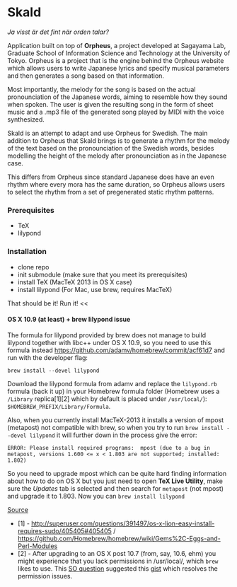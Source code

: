 Skald
=====

*Ja visst är det fint när orden talar?*

Application built on top of **Orpheus**, a project developed at Sagayama Lab, Graduate School of Information Science and Technology at the University of Tokyo. Orpheus is a project that is the engine behind the Orpheus website which allows users to write Japanese lyrics and specify musical parameters and then generates a song based on that information.

Most importantly, the melody for the song is based on the actual pronounciation of the Japanese words, aiming to resemble how they sound when spoken. The user is given the resulting song in the form of sheet music and a .mp3 file of the generated song played by MIDI with the voice synthesized.

Skald is an attempt to adapt and use Orpheus for Swedish. The main addition to Orpheus that Skald brings is to generate a rhythm for the melody of the text based on the pronounciation of the Swedish words, besides modelling the height of the melody after pronounciation as in the Japanese case.

This differs from Orpheus since standard Japanese does have an even rhythm where every mora has the same duration, so Orpheus allows users to select the rhythm from a set of pregenerated static rhythm patterns.

### Prerequisites
* TeX
* lilypond

### Installation
* clone repo
* init submodule (make sure that you meet its prerequisites)
* install TeX (MacTeX 2013 in OS X case)
* install lilypond (For Mac, use brew, requires MacTeX)

That should be it! Run it!
<<
#### OS X 10.9 (at least) + brew lilypond issue

The formula for lilypond provided by brew does not manage to build lilypond together with libc++ under OS X 10.9, so you need to use this formula instead https://github.com/adamv/homebrew/commit/acf61d7 and run with the developer flag:

`brew install --devel lilypond`

Download the lilypond formula from adamv and replace the `lilypond.rb` formula (back it up) in your Homebrew formula folder (Homebrew uses a `/Library` replica[1][2] which by default is placed under `/usr/local/`): `$HOMEBREW_PREFIX/Library/Formula`.

Also, when you currently install MacTeX-2013 it installs a version of mpost (metapost) not compatible with brew, so when you try to run `brew install --devel lilypond` it will further down in the process give the error:

```
ERROR: Please install required programs:  mpost (due to a bug in metapost, versions 1.600 <= x < 1.803 are not supported; installed: 1.802) 
```

So you need to upgrade mpost which can be quite hard finding information about how to do on OS X but you just need to open **TeX Live Utility**, make sure the *Updates* tab is selected and then search for `metapost` (not mpost) and upgrade it to 1.803. Now you can `brew install lilypond`

[Source](https://github.com/Homebrew/homebrew/issues/23336#issuecomment-29144066)

* [1] - http://superuser.com/questions/391497/os-x-lion-easy-install-requires-sudo/405405#405405 / https://github.com/Homebrew/homebrew/wiki/Gems%2C-Eggs-and-Perl-Modules
* [2] - After upgrading to an OS X post 10.7 (from, say, 10.6, ehm) you might experience that you lack permissions in /usr/local/, which `brew` likes to use. This [SO question](http://superuser.com/questions/254843/cant-install-brew-formulae-correctly-permission-denied-in-usr-local-lib) suggested this [gist](https://gist.github.com/rpavlik/768518) which resolves the permission issues.
